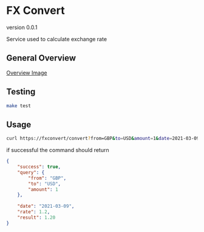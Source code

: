 # FX Convert

version 0.0.1

Service used to calculate exchange rate 


## General Overview

[Overview Image](https://certinotech.visualstudio.com/e4bbe547-e4b6-477f-9392-5e9d478e39b6/_apis/git/repositories/cf4dd912-28a5-4b50-9255-3925e8767944/items?path=%2Fassets%2FFXServices.png&versionDescriptor%5BversionOptions%5D=0&versionDescriptor%5BversionType%5D=0&versionDescriptor%5Bversion%5D=main&resolveLfs=true&%24format=octetStream&api-version=5.0 "Overview Image")

## Testing

```bash
make test
```

## Usage

```bash
curl https://fxconvert/convert?from=GBP&to=USD&amount=1&date=2021-03-09
```

if successful the command should return 

```json
{
    "success": true,
    "query": {
        "from": "GBP",
        "to": "USD",
        "amount": 1 
    },
  
    "date": "2021-03-09",
    "rate": 1.2,
    "result": 1.20
}
```

